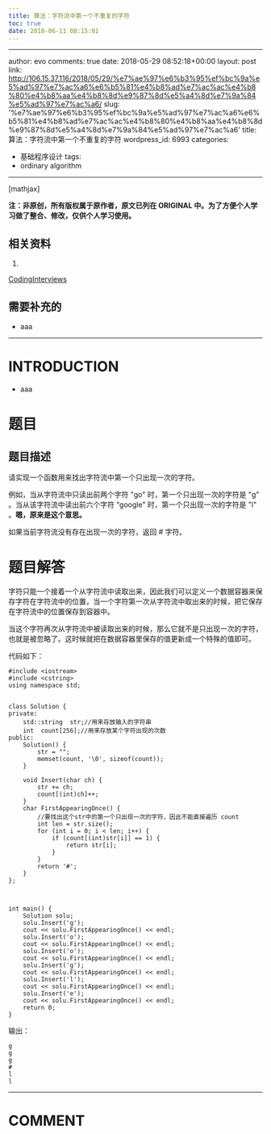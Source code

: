 ```yaml
---
title: 算法：字符流中第一个不重复的字符
toc: true
date: 2018-06-11 08:15:01
---
```

---
author: evo
comments: true
date: 2018-05-29 08:52:18+00:00
layout: post
link: http://106.15.37.116/2018/05/29/%e7%ae%97%e6%b3%95%ef%bc%9a%e5%ad%97%e7%ac%a6%e6%b5%81%e4%b8%ad%e7%ac%ac%e4%b8%80%e4%b8%aa%e4%b8%8d%e9%87%8d%e5%a4%8d%e7%9a%84%e5%ad%97%e7%ac%a6/
slug: '%e7%ae%97%e6%b3%95%ef%bc%9a%e5%ad%97%e7%ac%a6%e6%b5%81%e4%b8%ad%e7%ac%ac%e4%b8%80%e4%b8%aa%e4%b8%8d%e9%87%8d%e5%a4%8d%e7%9a%84%e5%ad%97%e7%ac%a6'
title: 算法：字符流中第一个不重复的字符
wordpress_id: 6993
categories:
- 基础程序设计
tags:
- ordinary algorithm
---

<!-- more -->

[mathjax]

**注：非原创，所有版权属于原作者，原文已列在 ORIGINAL 中。为了方便个人学习做了整合、修改，仅供个人学习使用。**


## 相关资料





 	
  1. 


[CodingInterviews](https://github.com/gatieme/CodingInterviews)







## 需要补充的





 	
  * aaa





* * *





# INTRODUCTION





 	
  * aaa




# 题目




## 题目描述


请实现一个函数用来找出字符流中第一个只出现一次的字符。

例如，当从字符流中只读出前两个字符 "go" 时，第一个只出现一次的字符是 "g" 。当从该字符流中读出前六个字符 “google" 时，第一个只出现一次的字符是 "l" 。**嗯，原来是这个意思。**

如果当前字符流没有存在出现一次的字符，返回 # 字符。






# 题目解答


字符只能一个接着一个从字符流中读取出来，因此我们可以定义一个数据容器来保存字符在字符流中的位置，当一个字符第一次从字符流中取出来的时候，把它保存在字符流中的位置保存到容器中。

当这个字符再次从字符流中被读取出来的时候，那么它就不是只出现一次的字符， 也就是被忽略了。这时候就把在数据容器里保存的值更新成一个特殊的值即可。

代码如下：

    
    #include <iostream>
    #include <cstring>
    using namespace std;
    
    
    class Solution {
    private:
        std::string  str;//用来存放输入的字符串
        int  count[256];//用来存放某个字符出现的次数
    public:
        Solution() {
            str = "";
            memset(count, '\0', sizeof(count));
        }
    
        void Insert(char ch) {
            str += ch;
            count[(int)ch]++;
        }
        char FirstAppearingOnce() {
            //要找出这个str中的第一个只出现一次的字符，因此不能直接遍历 count
            int len = str.size();
            for (int i = 0; i < len; i++) {
                if (count[(int)str[i]] == 1) {
                    return str[i];
                }
            }
            return '#';
        }
    };
    
    
    
    int main() {
        Solution solu;
        solu.Insert('g');
        cout << solu.FirstAppearingOnce() << endl;
        solu.Insert('o');
        cout << solu.FirstAppearingOnce() << endl;
        solu.Insert('o');
        cout << solu.FirstAppearingOnce() << endl;
        solu.Insert('g');
        cout << solu.FirstAppearingOnce() << endl;
        solu.Insert('l');
        cout << solu.FirstAppearingOnce() << endl;
        solu.Insert('e');
        cout << solu.FirstAppearingOnce() << endl;
        return 0;
    }


输出：

    
    g
    g
    g
    #
    l
    l




















* * *





# COMMENT



